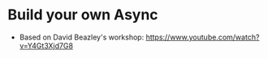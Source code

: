 # Build your own Async
- Based on David Beazley's workshop: https://www.youtube.com/watch?v=Y4Gt3Xjd7G8
